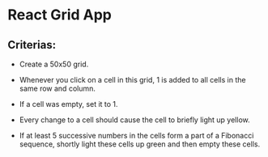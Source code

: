 # React Grid App

## Criterias: 

- Create a 50x50 grid.

- Whenever you click on a cell in this grid, 1 is added to all cells in the same row and column.

- If a cell was empty, set it to 1. 

- Every change to a cell should cause the cell to briefly light up yellow.

- If at least 5 successive numbers in the cells form a part of a Fibonacci sequence, shortly light these cells up green and then empty these cells.
